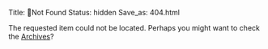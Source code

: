 Title: 👾Not Found
Status: hidden
Save_as: 404.html

The requested item could not be located. Perhaps you might want to check
the [Archives](/archives)?